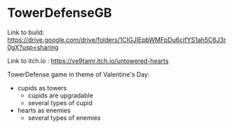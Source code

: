 # TowerDefenseGB
Link to build: https://drive.google.com/drive/folders/1CIGJIEpbWMFpDu6cjfYS1ah5C6J3r0gX?usp=sharing

Link to itch.io : https://ve9tamr.itch.io/untowered-hearts

TowerDefense game in theme of Valentine's Day:
- cupids as towers
  - cupids are upgradable
  - several types of cupid  
- hearts as enemies
  - several types of enemies
